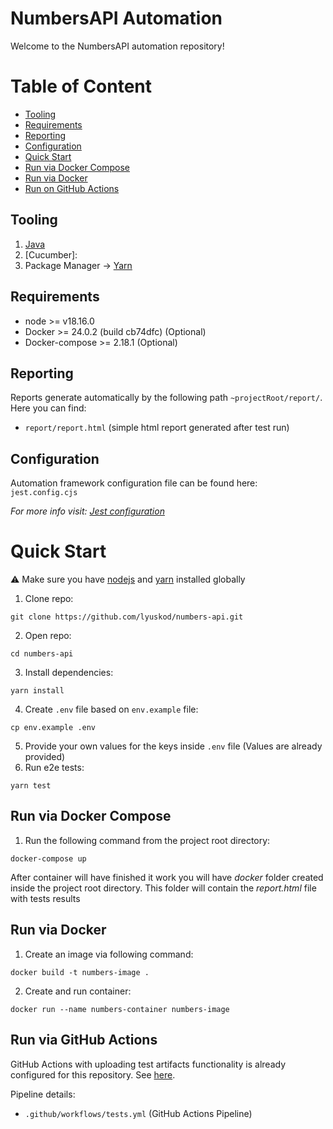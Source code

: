 # NumbersAPI Automation
Welcome to the NumbersAPI automation repository!

# Table of Content
- [Tooling](#tooling)
- [Requirements](#requirements)
- [Reporting](#reporting)
- [Configuration](#configuration)
- [Quick Start](#quick-start)
- [Run via Docker Compose](#run-via-docker-compose)
- [Run via Docker](#run-via-docker)
- [Run on GitHub Actions](#run-via-github-actions)

## Tooling
1. [Java](https://www.java.com/ru/)
2. [Cucumber]: 
3. Package Manager -> [Yarn](https://yarnpkg.com/)

## Requirements
- node >= v18.16.0
- Docker >= 24.0.2 (build cb74dfc) (Optional)
- Docker-compose >= 2.18.1 (Optional)

## Reporting
Reports generate automatically by the following path `~projectRoot/report/`.
Here you can find:
- `report/report.html` (simple html report generated after test run)

## Configuration
Automation framework configuration file can be found here:
`jest.config.cjs`

_For more info visit: [Jest configuration](https://jestjs.io/docs/configuration)_

# Quick Start
:warning: Make sure you have [nodejs](https://nodejs.org/en/download) and [yarn](https://classic.yarnpkg.com/lang/en/docs/install/#mac-stable) installed globally

1. Clone repo:
```
git clone https://github.com/lyuskod/numbers-api.git
```
2. Open repo:
```
cd numbers-api
```
3. Install dependencies:
```
yarn install
```
4. Create `.env` file based on `env.example` file:
```
cp env.example .env
```
5. Provide your own values for the keys inside `.env` file
   (Values are already provided)
6. Run e2e tests:
```
yarn test
```

## Run via Docker Compose
1. Run the following command from the project root directory:
```
docker-compose up
```
After container will have finished it work you will have _docker_ folder created inside the project root directory.
This folder will contain the _report.html_ file with tests results

## Run via Docker
1. Create an image via following command:
```
docker build -t numbers-image .
```
2. Create and run container:
```
docker run --name numbers-container numbers-image
```

## Run via GitHub Actions
GitHub Actions with uploading test artifacts functionality is already configured for this repository. See [here](https://github.com/lyuskod/numbers-api/actions).

Pipeline details:
- `.github/workflows/tests.yml` (GitHub Actions Pipeline)